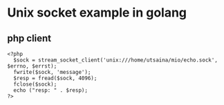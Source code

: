 # Unix socket example in golang


## php client

```
<?php
  $sock = stream_socket_client('unix:///home/utsaina/mio/echo.sock', $errno, $errst);
  fwrite($sock, 'message');
  $resp = fread($sock, 4096);
  fclose($sock);
  echo ("resp: " . $resp);  
?>
```